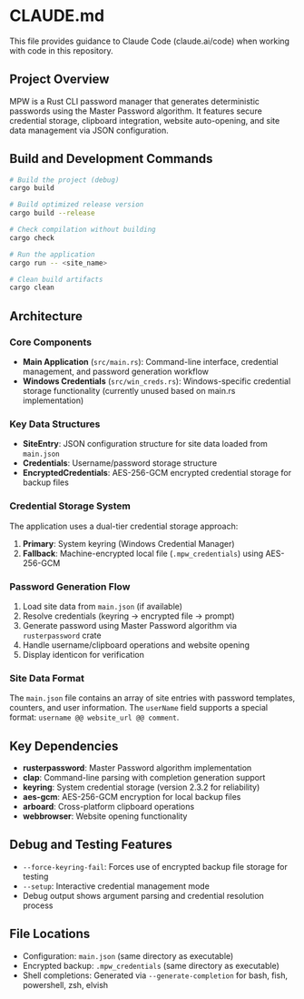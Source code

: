 # CLAUDE.md

This file provides guidance to Claude Code (claude.ai/code) when working with code in this repository.

## Project Overview

MPW is a Rust CLI password manager that generates deterministic passwords using the Master Password algorithm. It features secure credential storage, clipboard integration, website auto-opening, and site data management via JSON configuration.

## Build and Development Commands

```bash
# Build the project (debug)
cargo build

# Build optimized release version
cargo build --release

# Check compilation without building
cargo check

# Run the application
cargo run -- <site_name>

# Clean build artifacts
cargo clean
```

## Architecture

### Core Components

- **Main Application** (`src/main.rs`): Command-line interface, credential management, and password generation workflow
- **Windows Credentials** (`src/win_creds.rs`): Windows-specific credential storage functionality (currently unused based on main.rs implementation)

### Key Data Structures

- **SiteEntry**: JSON configuration structure for site data loaded from `main.json`
- **Credentials**: Username/password storage structure
- **EncryptedCredentials**: AES-256-GCM encrypted credential storage for backup files

### Credential Storage System

The application uses a dual-tier credential storage approach:
1. **Primary**: System keyring (Windows Credential Manager)
2. **Fallback**: Machine-encrypted local file (`.mpw_credentials`) using AES-256-GCM

### Password Generation Flow

1. Load site data from `main.json` (if available)
2. Resolve credentials (keyring → encrypted file → prompt)
3. Generate password using Master Password algorithm via `rusterpassword` crate
4. Handle username/clipboard operations and website opening
5. Display identicon for verification

### Site Data Format

The `main.json` file contains an array of site entries with password templates, counters, and user information. The `userName` field supports a special format: `username @@ website_url @@ comment`.

## Key Dependencies

- **rusterpassword**: Master Password algorithm implementation
- **clap**: Command-line parsing with completion generation support
- **keyring**: System credential storage (version 2.3.2 for reliability)
- **aes-gcm**: AES-256-GCM encryption for local backup files
- **arboard**: Cross-platform clipboard operations
- **webbrowser**: Website opening functionality

## Debug and Testing Features

- `--force-keyring-fail`: Forces use of encrypted backup file storage for testing
- `--setup`: Interactive credential management mode
- Debug output shows argument parsing and credential resolution process

## File Locations

- Configuration: `main.json` (same directory as executable)
- Encrypted backup: `.mpw_credentials` (same directory as executable)
- Shell completions: Generated via `--generate-completion` for bash, fish, powershell, zsh, elvish